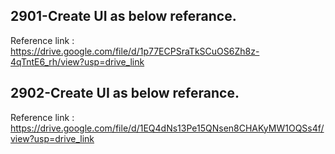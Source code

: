 ## 2901-Create UI as below referance.

Reference link : https://drive.google.com/file/d/1p77ECPSraTkSCuOS6Zh8z-4qTntE6_rh/view?usp=drive_link

## 2902-Create UI as below referance.

Reference link : https://drive.google.com/file/d/1EQ4dNs13Pe15QNsen8CHAKyMW1OQSs4f/view?usp=drive_link

